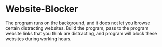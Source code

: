 # Website-Blocker

The program runs on the background, and it does not let you browse certain distracting websites. Build the program, pass to the program website links that you think are distracting, and program will block these websites during working hours.
